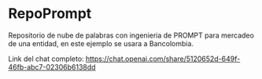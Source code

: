 # RepoPrompt
Repositorio de nube de palabras con ingenieria de PROMPT para mercadeo de una entidad, en este ejemplo se usara a Bancolombia.

Link del chat completo: https://chat.openai.com/share/5120652d-649f-46fb-abc7-02306b6138dd